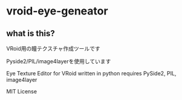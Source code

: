 # vroid-eye-geneator
## what is this?
VRoid用の瞳テクスチャ作成ツールです

Pyside2/PIL/image4layerを使用しています

Eye Texture Editor for VRoid written in python
requires PySide2, PIL, image4layer

MIT License

